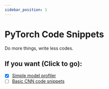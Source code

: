 ```yaml
---
sidebar_position: 1
---
```


# PyTorch Code Snippets

Do more things, write less codes.

## If you want (Click to go):

- [x] [Simple model profiler](./profiler)
- [ ] [Basic CNN code snippets](./cnn-snippets)
